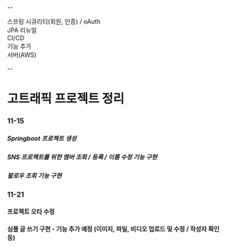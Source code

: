 -- 

스프링 시큐리티(회원, 인증) / oAuth  
JPA 리뉴얼  
CI/CD  
기능 추가  
서버(AWS)  

--

# 고트래픽 프로젝트 정리
### 11-15
##### Springboot 프로젝트 생성
##### SNS 프로젝트를 위한 멤버 조회 / 등록 / 이름 수정 기능 구현
#####                     팔로우 조회 기능 구현

### 11-21
#### 프로젝트 오타 수정
#### 심플 글 쓰기 구현 - 기능 추가 예정 (이미지, 파일, 비디오 업로드 및 수정 / 작성자 확인 등)
